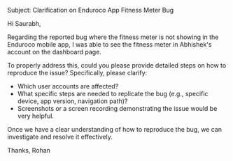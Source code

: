 Subject: Clarification on Enduroco App Fitness Meter Bug

Hi Saurabh,

Regarding the reported bug where the fitness meter is not showing in the Enduroco mobile app, I was able to see the fitness meter in Abhishek's account on the dashboard page.

To properly address this, could you please provide detailed steps on how to reproduce the issue? Specifically, please clarify:

*   Which user accounts are affected?
*   What specific steps are needed to replicate the bug (e.g., specific device, app version, navigation path)?
*   Screenshots or a screen recording demonstrating the issue would be very helpful.

Once we have a clear understanding of how to reproduce the bug, we can investigate and resolve it effectively.

Thanks,
Rohan